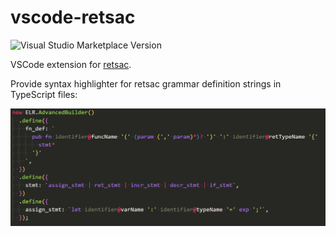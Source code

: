 # vscode-retsac

![Visual Studio Marketplace Version](https://img.shields.io/visual-studio-marketplace/v/DiscreteTom.vscode-retsac?style=flat-square)

VSCode extension for [retsac](https://github.com/DiscreteTom/retsac).

Provide syntax highlighter for retsac grammar definition strings in TypeScript files:

![example](./img/example.png)
